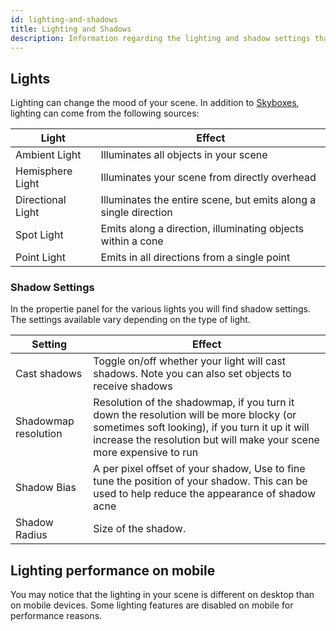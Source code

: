 ```yaml
---
id: lighting-and-shadows
title: Lighting and Shadows
description: Information regarding the lighting and shadow settings that can be changed in Spoke, including the types of light sources like ambient and spot lights, and how lighting results can vary between desktop and mobile devices.
---
```


## Lights

Lighting can change the mood of your scene. In addition to [Skyboxes](./spoke-skyboxes.html), lighting can come from the following sources:
 

| Light         | Effect  |
| ----------- | ----------- |
| Ambient Light    | Illuminates all objects in your scene |
| Hemisphere Light   | Illuminates your scene from directly overhead   |
| Directional Light   | Illuminates the entire scene, but emits along a single direction | 
| Spot Light  | Emits along a direction, illuminating objects within a cone | 
| Point Light     | Emits in all directions from a single point | 

### Shadow Settings

In the propertie panel for the various lights you will find shadow settings. The settings available vary depending on the type of light.


| Setting      | Effect  |
| -----------   | ----------- |
| Cast shadows  | Toggle on/off whether your light will cast shadows. Note you can also set objects to receive shadows |
| Shadowmap resolution   |  Resolution of the shadowmap, if you turn it down the resolution will be more blocky (or sometimes soft looking), if you turn it up it will increase the resolution but will make your scene more expensive to run |
| Shadow Bias  | A per pixel offset of your shadow, Use to fine tune the position of your shadow. This can be used to help reduce the appearance of shadow acne| 
| Shadow Radius  | Size of the shadow. | 

## Lighting performance on mobile   

You may notice that the lighting in your scene is different on desktop than on mobile devices. Some lighting features are disabled on mobile for performance reasons. 






